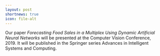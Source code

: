 ```yaml
---
layout: post
shortnews: true
icon: file-alt
---
```


Our paper *Forecasting Food Sales in a Multiplex Using Dynamic Artificial Neural Networks* will be presented at the Computer Vision Conference, 2019. It will be published in the Springer series Advances in Intelligent Systems and Computing.
